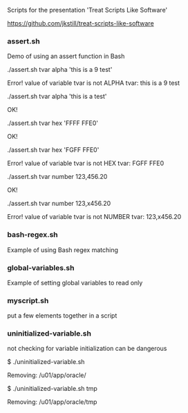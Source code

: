 
Scripts for the presentation 'Treat Scripts Like Software'

https://github.com/jkstill/treat-scripts-like-software


<h3>assert.sh</h3>

Demo of using an assert function in Bash


./assert.sh  tvar alpha 'this is a 9 test'

Error!
value of variable tvar is not ALPHA
tvar: this is a 9 test


./assert.sh  tvar alpha 'this is a test'

OK!


./assert.sh  tvar hex 'FFFF FFE0'

OK!


./assert.sh  tvar hex 'FGFF FFE0'

Error!
value of variable tvar is not HEX
tvar: FGFF FFE0


./assert.sh  tvar number 123,456.20

OK!


./assert.sh  tvar number 123,x456.20

Error!
value of variable tvar is not NUMBER
tvar: 123,x456.20

<h3>bash-regex.sh</h3>

Example of using Bash regex matching

<h3>global-variables.sh</h3>

Example of setting global variables to read only

<h3>myscript.sh</h3>

put a few elements together in a script

<h3>uninitialized-variable.sh</h3>

not checking for variable initialization can be dangerous


$ ./uninitialized-variable.sh

Removing: /u01/app/oracle/

$ ./uninitialized-variable.sh  tmp

Removing: /u01/app/oracle/tmp


